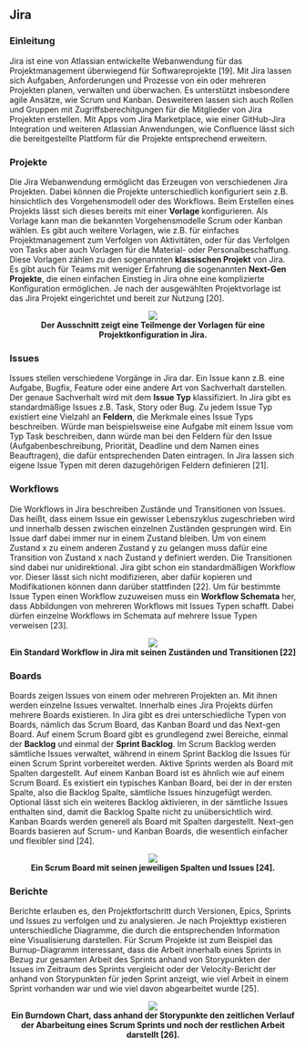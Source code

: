 ## Jira

### Einleitung

Jira ist eine von Atlassian entwickelte Webanwendung für das Projektmanagement überwiegend für Softwareprojekte
[19]. Mit Jira lassen sich Aufgaben, Anforderungen und Prozesse von ein oder mehreren Projekten planen,
verwalten und überwachen. Es unterstützt insbesondere agile Ansätze, wie Scrum und Kanban. Desweiteren lassen sich auch Rollen und Gruppen
mit Zugriffsberechitgungen für die Mitglieder von Jira Projekten erstellen. Mit Apps vom Jira Marketplace, wie einer GitHub-Jira
Integration und weiteren Atlassian Anwendungen, wie Confluence lässt sich die bereitgestellte Plattform für die Projekte entsprechend
erweitern.

### Projekte

Die Jira Webanwendung ermöglicht das Erzeugen von verschiedenen Jira Projekten. Dabei können die Projekte unterschiedlich konfiguriert
sein z.B. hinsichtlich des Vorgehensmodell oder des Workflows. Beim Erstellen eines Projekts lässt sich dieses bereits mit einer
**Vorlage** konfigurieren. Als Vorlage kann man die bekannten Vorgehensmodelle Scrum oder Kanban wählen. Es gibt auch weitere Vorlagen,
wie z.B. für einfaches Projektmanagement zum Verfolgen von Aktivitäten, oder für das Verfolgen von Tasks aber auch Vorlagen für die
Material- oder Personalbeschaffung. Diese Vorlagen zählen zu den sogenannten **klassischen Projekt** von Jira. Es gibt auch für Teams
mit weniger Erfahrung die sogenannten **Next-Gen Projekte**, die einen einfachen Einstieg in Jira ohne eine komplizierte Konfiguration
ermöglichen. Je nach der ausgewählten Projektvorlage ist das Jira Projekt eingerichtet und bereit zur
Nutzung [20].

<div style="text-align:center"> 
	<img src="/../Abbildungen/Richard_Leikam/Jira_Klassische_Projekte.png">
	<div><b>Der Ausschnitt zeigt eine Teilmenge der Vorlagen für eine Projektkonfiguration in Jira.</b></div>
</div>

### Issues

Issues stellen verschiedene Vorgänge in Jira dar. Ein Issue kann z.B. eine Aufgabe, Bugfix, Feature oder eine andere Art von Sachverhalt
darstellen. Der genaue Sachverhalt wird mit dem **Issue Typ** klassifiziert. In Jira gibt es standardmäßige Issues z.B. Task, Story oder
Bug. Zu jedem Issue Typ existiert eine Vielzahl an **Feldern**, die Merkmale eines Issue Typs beschreiben. Würde man beispielsweise eine
Aufgabe mit einem Issue vom Typ Task beschreiben, dann würde man bei den Feldern für den Issue (Aufgabenbeschreibung, Priorität, Deadline
und dem Namen eines Beauftragen), die dafür entsprechenden Daten eintragen.
In Jira lassen sich eigene Issue Typen mit deren dazugehörigen Feldern definieren [21].

### Workflows

Die Workflows in Jira beschreiben Zustände und Transitionen von Issues. Das heißt, dass einem Issue ein gewisser Lebenszyklus zugeschrieben
wird und innerhalb dessen zwischen einzelnen Zuständen gesprungen wird. Ein Issue darf dabei immer nur in einem Zustand bleiben. Um von einem
Zustand x zu einem anderen Zustand y zu gelangen muss dafür eine Transition von Zustand x nach Zustand y definiert werden. Die Transitionen
sind dabei nur unidirektional. Jira gibt schon ein standardmäßigen Workflow vor. Dieser lässt sich nicht modifizieren, aber dafür kopieren
und Modifikationen können dann darüber stattfinden [22]. Um für bestimmte Issue Typen einen Workflow zuzuweisen muss ein **Workflow Schemata** her,
dass Abbildungen von mehreren Workflows mit Issues Typen schafft. Dabei dürfen einzelne Workflows im Schemata auf mehrere Issue Typen
verweisen [23].

<div style="text-align:center"> 
	<img src="https://confluence.atlassian.com/adminjiraserver072/files/828787890/828787899/1/1456788407758/JIRA+Workflow.png">
	<div><b>Ein Standard Workflow in Jira mit seinen Zuständen und Transitionen [22]</b></div>
</div>

### Boards

Boards zeigen Issues von einem oder mehreren Projekten an. Mit ihnen werden einzelne Issues verwaltet. Innerhalb eines Jira Projekts dürfen
mehrere Boards existieren. In Jira gibt es drei unterschiedliche Typen von Boards, nämlich das Scrum Board, das Kanban Board und das
Next-gen Board. Auf einem Scrum Board gibt es grundlegend zwei Bereiche, einmal der **Backlog** und einmal der **Sprint Backlog**.
Im Scrum Backlog werden sämtliche Issues verwaltet, während in einem Sprint Backlog die Issues für einen Scrum Sprint vorbereitet werden.
Aktive Sprints werden als Board mit Spalten dargestellt. Auf einem Kanban Board ist es ähnlich wie auf einem
Scrum Board. Es existiert ein typisches Kanban Board, bei der in der ersten Spalte, also die Backlog Spalte, sämtliche Issues hinzugefügt
werden. Optional lässt sich ein weiteres Backlog aktivieren, in der sämtliche Issues enthalten sind, damit die Backlog Spalte nicht zu
unübersichtlich wird. Kanban Boards werden generell als Board mit Spalten dargestellt. Next-gen Boards basieren auf Scrum- und Kanban Boards,
die wesentlich einfacher und flexibler sind [24].

<div style="text-align:center"> 
	<img src="https://confluence.atlassian.com/jirasoftwarecloud/files/946023490/946023491/1/1519281781266/Scrum+board.png">
	<div><b>Ein Scrum Board mit seinen jeweiligen Spalten und Issues [24].</b></div>
</div>

### Berichte

Berichte erlauben es, den Projektfortschritt durch Versionen, Epics, Sprints und Issues zu verfolgen und zu analysieren. Je nach Projekttyp
existieren unterschiedliche Diagramme, die durch die entsprechenden Information eine Visualisierung darstellen. Für Scrum Projekte ist
zum Beispiel das Burnup-Diagramm interessant, dass die Arbeit innerhalb eines Sprints in Bezug zur gesamten Arbeit des Sprints anhand
von Storypunkten der Issues im Zeitraum des Sprints vergleicht oder der Velocity-Bericht der anhand von Storypunkten für jeden Sprint
anzeigt, wie viel Arbeit in einem Sprint vorhanden war und wie viel davon abgearbeitet wurde [25].

<div style="text-align:center"> 
	<img src="https://confluence.atlassian.com/jirasoftwarecloud/files/777002653/867194399/1/1484024907542/burndown-chart.png">
	<div><b>Ein Burndown Chart, dass anhand der Storypunkte den zeitlichen Verlauf der Abarbeitung eines Scrum Sprints
	und noch der restlichen Arbeit darstellt [26].</b></div>
</div>